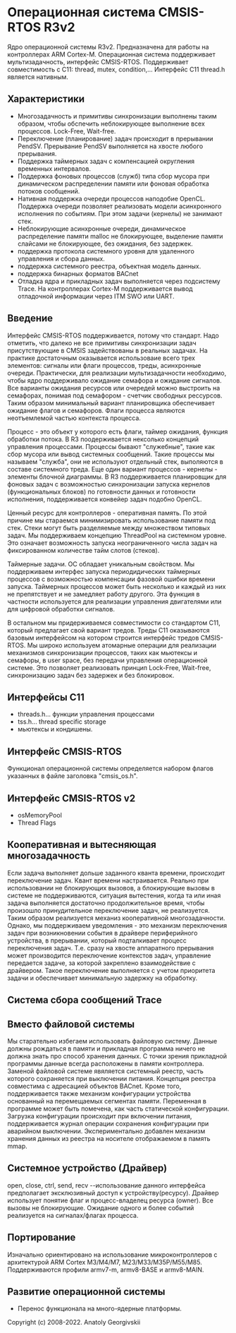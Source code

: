 # Операционная система CMSIS-RTOS R3v2 
Ядро операционной системы R3v2. Предназначена для работы на контроллерах ARM Cortex-M. Операционная система поддерживает мультизадачность, интерфейс CMSIS-RTOS. Поддерживает совместимость с С11: thread, mutex, condition,... Интерфейс C11 thread.h является нативным. 

## Характеристики

- Многозадачность и примитивы синхронизации выполнены таким образом, чтобы обспечить неблокирующее выполнение всех процессов. Lock-Free, Wait-free.
- Переключение (планирование) задач происходит в прерывании PendSV. Прерывание PendSV выполняется на хвосте любого прерывания. 
- Поддержка таймерных задач с компенсацией округления временных интервалов.
- Поддержка фоновых процессов (служб) типа сбор мусора при динамическом распределении памяти или фоновая обработка потоков сообщений. 
- Нативная поддержка очереди процессов наподобие OpenCL. Поддержка очереди позволяет реализовать модели асинхронного исполнения по событиям. При этом задачи (кернелы) не занимают стек. 
- Неблокирующие асинхронные очереди, динамическое распределение памяти malloc не блокирующее,  выделение памяти слайсами не блокирующее, без ожидания, без задержек. 
- поддержка протокола системного уровня для удаленного управления и сбора данных. 
- поддержка системного реестра, объектная модель данных. 
- поддержка бинарных форматов BACnet
- Отладка ядра и прикладных задач выполняется через подсистему Trace. На контроллерах Cortex-M поддерживается вывод отладочной информации через ITM SWO или UART.

## Введение
Интерфейс CMSIS-RTOS поддерживается, потому что стандарт. Надо отметить, что далеко не все примитивы синхронизации задач присутствующие в CMSIS задействованы в реальных задачах. На практике достаточным оказывается использоваие всего трех элементов: сигналы или флаги процессов, треды, асинхронные очереди. Практически, для реализации мультизадачности необходимо, чтобы ядро поддерживало ожидание семафора и ожидание сигналов. Все варианты ожидания ресурсов или очередей можно выстроить на семафорах, понимая под семафором - счетчик свободных рессурсов. Таким образом минимальный вариант планировщика обеспечивает ожидание флагов и семафоров. Флаги процесса являются неотъемлемой частью контекста процесса. 

Процесс - это объект у которого есть флаги, таймер ожидания, функция обработки потока. В R3 поодерживается нексолько концепций управления процессами. Процессы бывают "служебные", такие как сбор мусора или вывод системных сообщений. Такие процессы мы называем "служба", они не используют отдельный стек, выполяются в составе системного треда. Еще один вариант процессов - кернелы - элементы блочной диаграммы. В R3 поддерживается планировщик для фоновых задач с возможностью синхронизации запуска кернелов (функциональных блоков) по готовности данных и готовности исполнения, поддерживается конвейер задач подобно OpenCL. 

Ценный ресурс для контроллеров - оперативная память. По этой причине мы стараемся минимизировать использование памяти под стек. Стеки могут быть разделяемые между множеством типовых задач. Мы поддерживаем концепцию ThreadPool на системном уровне. Это означает возможность запуска неограниченного числа задач на фиксированном количестве тайм слотов (стеков).

Таймерные задачи. ОС обладает уникальным свойством. Мы поддерживаем интерфес запуска периодидических таймерных процессов с возможностью компенсации фазовой ошибки времени запуска. Таймерных процессов может быть несколько и каждый из них не препятствует и не замедляет работу другого. Эта функция в частности используется для реализации управления двигателями или для цифровой обработки сигналов. 

В остальном мы придерживаемся совместимости со стандартом C11, который предлагает свой вариант тредов. Треды C11 оказываются базовым интерфейсом на котором строится интерфейс тредов CMSIS-RTOS. Мы широко используем атомарные операции для реализации механизмов синхронизации процессов, таких как мьютексы и семафоры, в user space, без передачи управления операционной системе. Это позволяет реализовать принцип Lock-Free, Wait-free, синхронизацию задач без задержек и без блокировок.

## Интерфейсы С11
* threads.h... функции управления процессами
* tss.h... thread specific storage
* мьютексы и кондишены.

## Интерфейс CMSIS-RTOS 
Функционал операционной системы определяется набором флагов указанных в файле заголовка "cmsis_os.h". 

## Интерфейс CMSIS-RTOS v2
* osMemoryPool
* Thread Flags

## Кооперативная и вытесняющая многозадачность
Если задача выполняет дольше заданного кванта времени, происходит переключение задач. Квант времени настраивается. Реально при использовании не блокирующих вызовов, а блокирующие вызовы в системе не поддерживаются, ситуация вытестения, когда та или иная задача выполняется достаточно продолжительное время, чтобы произошло принудительное переключение задач, не реализуется. Таким образом реализуется механиз кооперативной многозадачности. Однако, мы поддерживаем уведомления - это механизм переключения задач при возникновении события в драйвере периферийного устройства, в прерывании, который подталкивает процесс переключения задач. Т.е. сразу на хвосте аппаратного прерывания может производится переключение контекстов задач, управление передается задаче, за которой закреплено взаимодействие с драйвером. 
Такое переключение выполняется с учетом приоритета задачи и обеспечивает минимальную задержку на обработку. 

## Система сбора сообщений Trace

## Вместо файловой системы
Мы старательно избегаем использовать файловую систему. Данные должны рождаться в памяти и прикладная программа ничего не должна знать про способ хранения данных. С точки зрения прикладной программы данные всегда расположены в памяти контроллера. Заменой файловой системе явяляется системный реестр, часть которого сохраняется при выключении питания. Концепция реестра совместима с адресацией объектов BACnet. Кроме того, поддерживается также механизм конфигурации устройства основанный на перемещаемых сегментах памяти. Переменная в программе может быть помечена, как часть статической конфигурации. Загрузка конфигурации происходит при включении питания, поддерживается журнал операции сохранения конфигурации при аварийном выключении. Экспериментально добавлен механизм хранения данных из реестра на носителе отображаемом в память mmаp. 

## Системное устройство (Драйвер)
open, close, ctrl, send, recv --использование данного интерфейса предполагает эксклюзивный доступ к устройству(ресурсу). Драйвер использует понятие флаг и процесс-владелец ресурса (owner). Все вызовы не блокирующие. Ожидание одного и более событий реализуется на сигналах/флагах процесса. 

## Портирование
Изначально ориентировано на использование микроконтроллеров с архитектурой ARM Cortex M3/M4/M7, M23/M33/M35P/M55/M85. Поддерживаются профили armv7-m, armv8-BASE и armv8-MAIN.  

## Развитие операционной системы
* Перенос функционала на много-ядерные платформы. 

Copyright (c) 2008-2022. Anatoly Georgivskii
